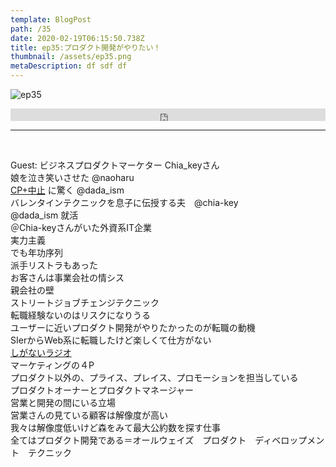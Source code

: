 ```yaml
---  
template: BlogPost  
path: /35
date: 2020-02-19T06:15:50.738Z  
title: ep35:プロダクト開発がやりたい！
thumbnail: /assets/ep35.png
metaDescription: df sdf df  
---  
```

![ep35](/assets/ep35.png)  

<iframe width="100%" height="20" scrolling="no" frameborder="no" allow="autoplay" src="https://w.soundcloud.com/player/?url=https%3A//api.soundcloud.com/tracks/762689494%3Fsecret_token%3Ds-hiidP&amp;color=%23ff5500&amp;inverse=false&amp;auto_play=false&amp;show_user=true"></iframe>

***
  
</br>

<p>Guest: ビジネスプロダクトマーケター Chia_keyさん<br>
娘を泣き笑いさせた @naoharu<br> <a rel="noreferrer noopener" aria-label="CP+中止 (新しいタブで開く)" href="http://www.cpplus.jp/" target="_blank">CP+中止</a> に驚く @dada_ism<br> バレンタインテクニックを息子に伝授する夫　@chia-key<br> @dada_ism 就活<br> ＠Chia-keyさんがいた外資系IT企業<br> 実力主義<br> でも年功序列<br> 派手リストラもあった<br> お客さんは事業会社の情シス<br> 親会社の壁<br> ストリートジョブチェンジテクニック<br> 転職経験ないのはリスクになりうる<br> ユーザーに近いプロダクト開発がやりたかったのが転職の動機<br> SIerからWeb系に転職したけど楽しくて仕方がない<br> <a href="https://shiganai.org/" target="_blank" rel="noreferrer noopener" aria-label="しがないラジオ  (新しいタブで開く)">しがないラジオ </a><br> マーケティングの４P<br> プロダクト以外の、プライス、プレイス、プロモーションを担当している<br> プロダクトオーナーとプロダクトマネージャー<br> 営業と開発の間にいる立場<br> 営業さんの見ている顧客は解像度が高い<br> 我々は解像度低いけど森をみて最大公約数を探す仕事<br> 全てはプロダクト開発である＝オールウェイズ　プロダクト　ディベロップメント　テクニック</p>